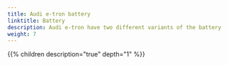 ```yaml
---
title: Audi e-tron battery
linktitle: Battery
description: Audi e-tron have two different variants of the battery
weight: 7
---
```






{{% children description="true" depth="1" %}}
